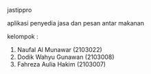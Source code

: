 jastippro

aplikasi penyedia jasa dan pesan antar makanan

kelompok :
1. Naufal Al Munawar (2103022)
2. Dodik Wahyu Gunawan (2103008)
3. Fahreza Aulia Hakim (2103007)
